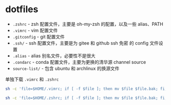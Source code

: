 # dotfiles

- `.zshrc` - zsh 配置文件，主要是 oh-my-zsh 的配置，以及一些 alias、PATH
- `.vimrc` - vim 配置文件
- `.gitconfig` - git 配置文件
- `.ssh/` - ssh 配置文件，主要是为 gitee 和 github ssh 免密 的 config 文件设置
- `.alias` - alias 别名文件，必要性不是很大
- `.condarc` - conda 配置文件，主要为更换的清华源 channel source
- `source-list/` - 包含 ubuntu 和 archlinux 的换源文件


单独下载 `.vimrc` 和 `.zshrc`
```bash
sh -c 'file=$HOME/.vimrc; if [ -f $file ]; then mv $file $file.bak; fi; wget -O $file https://gitee.com/yangsl306/dotfiles/blob/main/.vimrc'

sh -c 'file=$HOME/.zshrc; if [ -f $file ]; then mv $file $file.bak; fi; wget -O $file https://gitee.com/yangsl306/dotfiles/blob/main/.zshrc'
```

